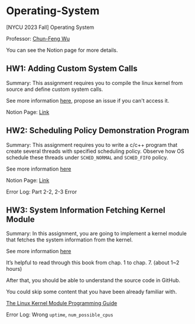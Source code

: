 # Operating-System
[NYCU 2023 Fall] Operating System

Professor: [Chun-Feng Wu](https://www.cs.nycu.edu.tw/members/detail/cfwu417)

You can see the Notion page for more details.

## HW1: Adding Custom System Calls

Summary: This assignment requires you to compile the linux kernel from source and define custom system calls.

See more information [here](https://hackmd.io/@Bmch4MS0Rz-VZWB74huCvw/B1b2S_Kl6), propose an issue if you can't access it.

Notion Page: [Link](https://beryl-astronaut-f3d.notion.site/HW1-Compiling-Linux-Kernel-and-Adding-Custom-System-Calls-9d477b817ed54370a7dc3a90357ca152?pvs=4)


## HW2: Scheduling Policy Demonstration Program

Summary: This assignment requires you to write a c/c++ program that create several threads with specified scheduling policy. Observe how OS schedule these threads under `SCHED_NORMAL` and `SCHED_FIFO` policy.

See more information [here](https://hackmd.io/@Bmch4MS0Rz-VZWB74huCvw/rJ8OLx6fp)

Notion Page: [Link](https://beryl-astronaut-f3d.notion.site/HW2-Scheduling-Policy-Demonstration-Program-3f4541f45cea49cfbc361367fe3a0a2e?pvs=4)

Error Log: Part 2-2, 2-3 Error

## HW3: System Information Fetching Kernel Module

Summary: In this assignment, you are going to implement a kernel module that fetches the system information from the kernel.

See more information [here](https://hackmd.io/@a3020008/r1Txj5ES6)

It’s helpful to read through this book from chap. 1 to chap. 7. (about 1~2 hours)

After that, you should be able to understand the source code in GitHub.

You could skip some content that you have been already familiar with.

[The Linux Kernel Module Programming Guide](https://sysprog21.github.io/lkmpg/)

Error Log: Wrong `uptime`, `num_possible_cpus`